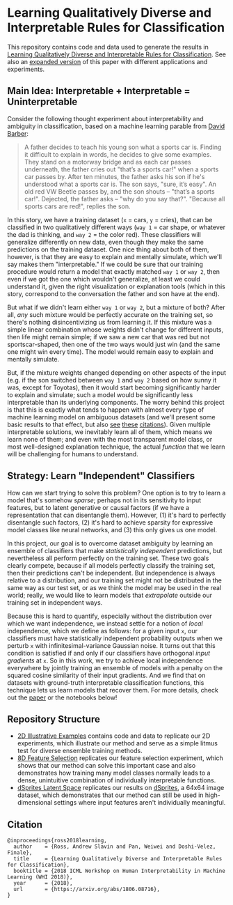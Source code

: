 # Learning Qualitatively Diverse and Interpretable Rules for Classification

This repository contains code and data used to generate the results in
[Learning Qualitatively Diverse and Interpretable Rules for Classification](https://arxiv.org/abs/1806.08716). See also an [expanded version](https://github.com/dtak/lit) of this paper with different applications and experiments.

## Main Idea: Interpretable + Interpretable = Uninterpretable

Consider the following thought experiment about interpretability and ambiguity in classification, based on a machine learning parable from [David Barber](https://www.amazon.com/Bayesian-Reasoning-Machine-Learning-Barber/dp/0521518148):

> A father decides to teach his young son what a sports car is.  Finding it
> difficult to explain in words, he decides to give some examples. They stand on
> a motorway bridge and as each car passes underneath, the father cries out
> "that’s a sports car!" when a sports car passes by. After ten minutes, the
> father asks his son if he's understood what a sports car is. The son says,
> "sure, it’s easy". An old red VW Beetle passes by, and the son shouts –
> "that’s a sports car!". Dejected, the father asks – "why do you say that?".
> "Because all sports cars are red!", replies the son.

In this story, we have a training dataset (`x` = cars, `y` = cries), that can
be classified in two qualitatively different ways (`way 1` = car shape, or
whatever the dad is thinking, and `way 2` = the color red). These classifiers will
generalize differently on new data, even though they make the same predictions
on the training dataset. One nice thing about both of them, however, is that they
are easy to explain and mentally simulate, which we'll say makes them
"interpretable." If we could be sure that our training procedure would return
a model that exactly matched `way 1` or `way 2`, then even if we got the one
which wouldn't generalize, at least we could understand it, given the right
visualization or explanation tools (which in this story, correspond to the
conversation the father and son have at the end).

But what if we didn't learn either `way 1` or `way 2`, but a mixture of both?
After all, _any_ such mixture would be perfectly accurate on the training set,
so there's nothing disincentivizing us from learning it.  If this mixture was a
simple linear combination whose weights didn't change for different inputs,
then life might remain simple; if we saw a new car that was red but not
sportscar-shaped, then one of the two ways would just win (and the same one
might win every time). The model would remain easy to explain and mentally
simulate.

But, if the mixture weights changed depending on other aspects of the input
(e.g. if the son switched between `way 1` and `way 2` based on
how sunny it was, except for Toyotas), then it would start becoming
significantly harder to explain and simulate; such a model would be significantly
less interpretable than its underlying components.
The worry behind this project is that this is exactly what tends to happen with
almost every type of machine learning model on ambiguous datasets (and we'll present
some basic results to that effect, but also
[see](http://web.mit.edu/torralba/www/iccv2001.pdf)
[these](https://arxiv.org/abs/1803.09797)
[citations](https://arxiv.org/abs/1711.11561)).
Given multiple interpretable solutions, we inevitably learn all of them, which
means we learn none of them; and even with the most transparent model class, or
most well-designed explanation technique, the actual _function_ that we learn
will be challenging for humans to understand.

## Strategy: Learn "Independent" Classifiers

How can we start trying to solve this problem? One option is to try to learn a
model that's somehow _sparse_; perhaps not in its sensitivity to input
features, but to latent generative or causal factors (if we have a
representation that can disentangle them). However, (1) it's hard to perfectly
disentangle such factors, (2) it's hard to achieve sparsity for expressive
model classes like neural networks, and (3) this only gives us one model.

In this project, our goal is to overcome dataset ambiguity by learning an
ensemble of classifiers that make _statistically independent_ predictions, but
nevertheless all perform perfectly on the training set. These two goals clearly
compete, because if all models perfectly classify the training set, then their
predictions can't be independent. But independence is always relative to a
distribution, and our training set might not be distributed in the same way as
our test set, or as we think the model may be used in the real world; really,
we would like to learn models that _extrapolate_ outside our training set
in independent ways.

Because this is hard to quantify, especially without the distribution over which we want independence, we
instead settle for a notion of _local_ independence, which we define as follows: for a
given input `x`, our classifiers must have statistically independent probability outputs when we perturb `x` with
infinitesimal-variance Gaussian noise. It turns out that this condition is
satisfied if and only if our classifiers have orthogonal _input gradients_ at
`x`. So in this work, we try to achieve local independence everywhere by
jointly training an ensemble of models with a penalty on the squared cosine similarity
of their input gradients. And we find that on datasets with ground-truth
interpretable classification functions, this technique lets us learn models
that recover them. For more details, check out the
[paper](https://arxiv.org/abs/1806.08716) or the notebooks below!

## Repository Structure

- [2D Illustrative Examples](./2D-Illustrative-Examples.ipynb) contains code and data to replicate our 2D experiments, which illustrate our method and serve as a simple litmus test for diverse ensemble training methods.
- [8D Feature Selection](./8D-Feature-Selection.ipynb) replicates our feature selection experiment, which shows that our method can solve this important case and also demonstrates how training many model classes normally leads to a dense, unintuitive combination of individually interpretable functions.
- [dSprites Latent Space](./DSprites-Latent-Space.ipynb) replicates our results on [dSprites](https://github.com/deepmind/dsprites-dataset), a 64x64 image dataset, which demonstrates that our method can still be used in high-dimensional settings where input features aren't individually meaningful.

## Citation

```
@inproceedings{ross2018learning,
  author    = {Ross, Andrew Slavin and Pan, Weiwei and Doshi-Velez, Finale},
  title     = {Learning Qualitatively Diverse and Interpretable Rules for Classification},
  booktitle = {2018 ICML Workshop on Human Interpretability in Machine Learning (WHI 2018)},
  year      = {2018},
  url       = {https://arxiv.org/abs/1806.08716},
}
```
